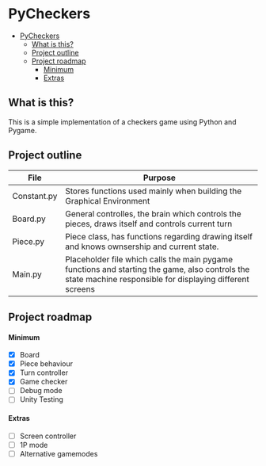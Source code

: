 # PyCheckers
- [PyCheckers](#pycheckers)
  - [What is this?](#what-is-this)
  - [Project outline](#project-outline)
  - [Project roadmap](#project-roadmap)
      - [Minimum](#minimum)
      - [Extras](#extras)

## What is this?
This is a simple implementation of a checkers game using Python and Pygame.

## Project outline

| File        | Purpose                                                                                                                                                    |
| ----------- | ---------------------------------------------------------------------------------------------------------------------------------------------------------- |
| Constant.py | Stores functions used mainly when building the Graphical Environment                                                                                       |
| Board.py    | General controlles, the brain which controls the pieces, draws itself and controls current turn                                                            |
| Piece.py    | Piece class, has functions regarding drawing itself and knows ownsership and current state.                                                                |
| Main.py     | Placeholder file which calls the main pygame functions and starting the game, also controls the state machine responsible for displaying different screens |


## Project roadmap

#### Minimum
 - [x] Board
 - [x] Piece behaviour
 - [x] Turn controller
 - [x] Game checker
 - [ ] Debug mode
 - [ ] Unity Testing
#### Extras
 - [ ] Screen controller
 - [ ] 1P mode
 - [ ] Alternative gamemodes